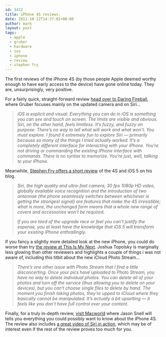 ```yaml
---
id: 1412
title: iPhone 4S reviews.
date: 2011-10-12T14:37:01+00:00
author: mark
layout: post
tags:
  - apple
  - gruber
  - hardware
  - ios
  - iphone
  - review
  - stephen fry
---
```

The first reviews of the iPhone 4S (by those people Apple deemed worthy enough to have early access to the device) have gone online today. They are, unsurprisingly, very positive.

For a fairly quick, straight-forward review [head over to Daring Fireball](http://daringfireball.net/2011/10/iphone_4s), where Gruber focuses mainly on the updated camera and on Siri&#8230;

> _iOS is explicit and visual. Everything you can do in iOS is something you can see and touch on screen. The limits are visible and obvious. Siri, on the other hand, feels limitless. It’s fuzzy, and fuzzy on purpose. There’s no way to tell what will work and what won’t. You must explore. I found it extremely fun to explore Siri — primarily because so many of the things I tried actually worked. It’s a completely different interface for interacting with your iPhone. You’re not driving or commanding the existing iPhone interface with commands. There is no syntax to memorize. You’re just, well, talking to your iPhone._

Meanwhile, [Stephen Fry offers a short review](http://www.stephenfry.com/2011/10/12/iphone-4s/single-page/) of the 4S and iOS 5 on his blog.

> _Siri, the high quality and ultra-fast camera, 30 fps 1080p HD video, globally available voice recognition and the introduction of two antennae (the phone seamlessly switches between whichever is getting the strongest signal) are features that make the 4S irresistible; what is more, the unchanged form means that a whole new range of covers and accessories won’t be required._
> 
> _If you are tired of the upgrade race or feel you can’t justify the expense, you at least have the knowledge that iOS 5 will transform your existing iPhone enthrallingly._

If you fancy a slightly more detailed look at the new iPhone, you could do worse than try [the review at This Is My Next](http://thisismynext.com/2011/10/11/iphone-4s-review/). Joshua Topolsky is marginally less glowing than other reviewers and highlights a couple of things i was not aware of, including this titbit about the new iCloud Photo Stream&#8230;

> _There’s one other issue with Photo Stream that I find a little disconcerting. Once your pics have uploaded to Photo Stream, you have no way to delete individual photos. You can delete all of your photos and turn off the service (thus allowing you to delete on your devices), but you can’t choose single files to delete by hand. The moment you finish taking photos, they’re upped to iCloud where they basically cannot be manipulated. It’s actually a bit upsetting — it feels like you don’t have full control over your content._

Finally, for a truly in-depth review, [visit Macworld](http://www.macworld.com/article/162944/2011/10/iphone_4s_its_a_sure_thing.html) where Jason Snell will tells you everything you could possibly want to know about the iPhone 4S. The review also includes [a great video of Siri in action](http://www.youtube.com/watch?v=5mNcnj2l6RE), which may be of interest even if the rest of the review proves too much for you.